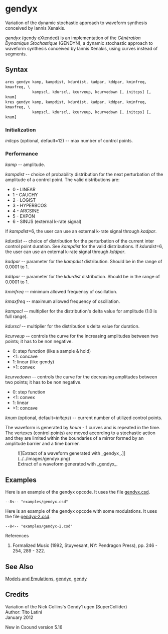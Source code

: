 <!--
id:gendyx
category:Signal Generators:Models and Emulations
-->
# gendyx
Variation of the dynamic stochastic approach to waveform synthesis conceived by Iannis Xenakis.

_gendyx_ (gendy eXtended) is an implementation of the _Génération Dynamique Stochastique_ (GENDYN), a dynamic stochastic approach to waveform synthesis conceived by Iannis Xenakis, using curves instead of segments.

## Syntax
``` csound-orc
ares gendyx kamp, kampdist, kdurdist, kadpar, kddpar, kminfreq, kmaxfreq, \
            kampscl, kdurscl, kcurveup, kcurvedown [, initcps] [, knum]
kres gendyx kamp, kampdist, kdurdist, kadpar, kddpar, kminfreq, kmaxfreq, \
            kampscl, kdurscl, kcurveup, kcurvedown [, initcps] [, knum]
```

### Initialization

_initcps_ (optional, default=12) -- max number of control points.

### Performance

_kamp_ -- amplitude.

_kampdist_ -- choice of probability distribution for the next perturbation of the amplitude of a control point. The valid distributions are:

* 0 - LINEAR
* 1 - CAUCHY
* 2 - LOGIST
* 3 - HYPERBCOS
* 4 - ARCSINE
* 5 - EXPON
* 6 - SINUS (external k-rate signal)

If _kampdist_=6, the user can use an external k-rate signal through _kadpar_.

_kdurdist_ -- choice of distribution for the perturbation of the current inter control point duration. See _kampdist_ for the valid distributions. If _kdurdist_=6, the user can use an external k-rate signal through _kddpar_.

_kadpar_ -- parameter for the _kampdist_ distribution. Should be in the range of 0.0001 to 1.

_kddpar_ -- parameter for the _kdurdist_ distribution. Should be in the range of 0.0001 to 1.

_kminfreq_ -- minimum allowed frequency of oscillation.

_kmaxfreq_ -- maximum allowed frequency of oscillation.

_kampscl_ -- multiplier for the distribution's delta value for amplitude (1.0 is full range).

_kdurscl_ -- multiplier for the distribution's delta value for duration.

_kcurveup_ -- controls the curve for the increasing amplitudes between two points; it has to be non negative.

* 0: step function (like a sample &amp; hold)
* &lt;1: concave
* 1: linear (like gendy)
* &gt;1: convex

_kcurvedown_ -- controls the curve for the decreasing amplitudes between two points; it has to be non negative.

* 0: step function
* &lt;1: convex
* 1: linear
* &gt;1: concave

_knum_ (optional, default=_initcps_) -- current number of utilized control points.

The waveform is generated by _knum_ - 1 curves and is repeated in the time. The vertexes (control points) are moved according to a stochastic action and they are limited within the boundaries of a mirror formed by an amplitude barrier and a time barrier.

<figure markdown="span">
![[Extract of a waveform generated with _gendyx_.]](../../images/gendyx.png)
<figcaption>Extract of a waveform generated with _gendyx_.</figcaption>
</figure>

## Examples

Here is an example of the gendyx opcode. It uses the file
[gendyx.csd](../../examples/gendyx.csd).

``` csound-orc title="Example of the gendyx opcode." linenums="1"
--8<-- "examples/gendyx.csd"
```

Here is an example of the gendyx opcode with some modulations. It uses the file
[gendyx-2.csd](../../examples/gendyx-2.csd).

``` csound-orc title="Example of the gendyx opcode with some modulations." linenums="1"
--8<-- "examples/gendyx-2.csd"
```

References

1.   Formalized Music (1992, Stuyvesant, NY: Pendragon Press), pp. 246 - 254, 289 - 322.

## See Also

[Models and Emulations](../../siggen/models), [gendyc](../../opcodes/gendyc), [gendy](../../opcodes/gendy)

## Credits

Variation of the Nick Collins's Gendy1 ugen (SuperCollider)<br>
Author: Tito Latini<br>
January 2012<br>

New in Csound version 5.16

